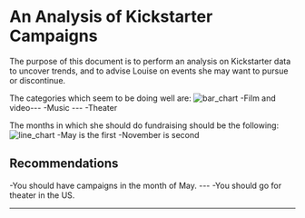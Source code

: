 # An Analysis of Kickstarter Campaigns
The purpose of this document is to perform an analysis on Kickstarter data to uncover trends, and to advise Louise on events she may want to pursue or discontinue.

The categories which seem to be doing well are: ![bar_chart](abtieku/kickstarter-analysis/bar_chart.png)
-Film and video---
-Music ---
-Theater

The months in which she should do fundraising should be the following: ![line_chart](abtieku/kickstarter-analysis/line_chart.png)
-May is the first
-November is second

## Recommendations
-You should have campaigns in the month of May. ---
-You should go for theater in the US.

---
